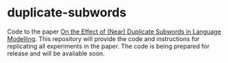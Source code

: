 # duplicate-subwords

Code to the paper [On the Effect of (Near) Duplicate Subwords in Language Modelling](https://arxiv.org/abs/2404.06508). This repository will provide the code and instructions for replicating all experiments in the paper. The code is being prepared for release and will be available soon.
